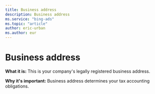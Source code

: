 ```yaml
---
title: Business address
description: Business address
ms.service: "bing-ads"
ms.topic: "article"
author: eric-urban
ms.author: eur
---
```


# Business address

**What it is:**  This is your company's legally registered business address.

**Why it's important:**  Business address determines your tax accounting obligations.


